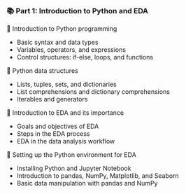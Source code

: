 ### 📚 Part 1: Introduction to Python and EDA

🔹 Introduction to Python programming
  - Basic syntax and data types
  - Variables, operators, and expressions
  - Control structures: if-else, loops, and functions

🔹 Python data structures
  - Lists, tuples, sets, and dictionaries
  - List comprehensions and dictionary comprehensions
  - Iterables and generators

🔹 Introduction to EDA and its importance
  - Goals and objectives of EDA
  - Steps in the EDA process
  - EDA in the data analysis workflow

🔹 Setting up the Python environment for EDA
  - Installing Python and Jupyter Notebook
  - Introduction to pandas, NumPy, Matplotlib, and Seaborn
  - Basic data manipulation with pandas and NumPy

